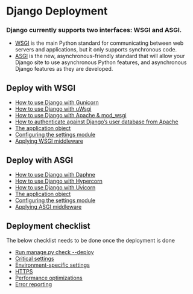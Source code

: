 # Django Deployment

### Django currently supports two interfaces: WSGI and ASGI.
- [WSGI](https://wsgi.readthedocs.io/en/latest/) is the main Python standard for communicating between web servers and applications, but it only supports synchronous code.
- [ASGI](https://asgi.readthedocs.io/en/latest/) is the new, asynchronous-friendly standard that will allow your Django site to use asynchronous Python features, and asynchronous Django features as they are developed.

## Deploy with WSGI
- [How to use Django with Gunicorn](https://github.com/Antony-M1/django-production-setup/blob/dev/docs/djangowithgunicorn.md)
- [How to use Django with uWsgi](url)
- [How to use Django with Apache & mod_wsgi](url)
- [How to authenticate against Django’s user database from Apache](url)
- [The application object](url)
- [Configuring the settings module](url)
- [Applying WSGI middleware](url)

## Deploy with ASGI
- [How to use Django with Daphne](url)
- [How to use Django with Hypercorn](url)
- [How to use Django with Uvicorn](url)
- [The application object](url)
- [Configuring the settings module](url)
- [Applying ASGI middleware](url)

## Deployment checklist
The below checklist needs to be done once the deployment is done
- [Run manage.py check --deploy](url)
- [Critical settings](url)
- [Environment-specific settings](url)
- [HTTPS](url)
- [Performance optimizations](url)
- [Error reporting](url)
